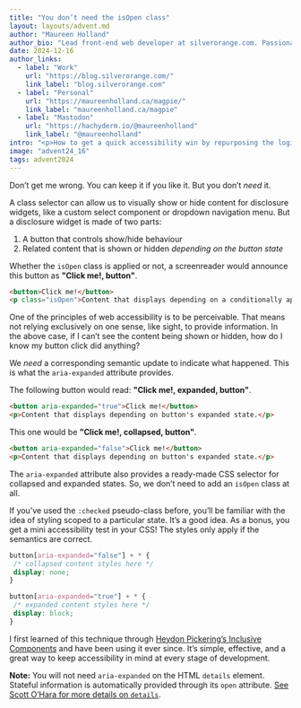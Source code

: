 ```yaml
---
title: "You don’t need the isOpen class"
layout: layouts/advent.md
author: "Maureen Holland"
author_bio: "Lead front-end web developer at silverorange.com. Passionate about accessibility, performance, and biking around Scotland."
date: 2024-12-16
author_links:
  - label: "Work"
    url: "https://blog.silverorange.com/"
    link_label: "blog.silverorange.com"
  - label: "Personal"
    url: "https://maureenholland.ca/magpie/"
    link_label: "maureenholland.ca/magpie"
  - label: "Mastodon"
    url: "https://hachyderm.io/@maureenholland"
    link_label: "@maureenholland"
intro: "<p>How to get a quick accessibility win by repurposing the logic of applying a conditional class to provide meaningful semantics.</p>"
image: "advent24_16"
tags: advent2024
---
```

<!-- MM: Short and on point. No comments from me. :) -->
<!-- SS: Great post, no comments from me. -->

Don’t get me wrong. You can keep it if you like it. But you don’t *need* it.

A class selector can allow us to visually show or hide content for disclosure widgets, like a custom select component or dropdown navigation menu. But a disclosure widget is made of two parts:

1. A button that controls show/hide behaviour
2. Related content that is shown or hidden *depending on the button state*

Whether the `isOpen` class is applied or not, a screenreader would announce this button as **"Click me!, button"**.

```html
<button>Click me!</button>
<p class="isOpen">Content that displays depending on a conditionally applied class.</p>
```

One of the principles of web accessibility is to be perceivable. That means not relying exclusively on one sense, like sight, to provide information. In the above case, if I can’t see the content being shown or hidden, how do I know my button click did anything?

We *need* a corresponding semantic update to indicate what happened. This is what the `aria-expanded` attribute provides.

The following button would read: **"Click me!, expanded, button"**.

```html
<button aria-expanded="true">Click me!</button>
<p>Content that displays depending on button's expanded state.</p>
```

This one would be **"Click me!, collapsed, button"**.

```html
<button aria-expanded="false">Click me!</button>
<p>Content that displays depending on button's expanded state.</p>
```

The `aria-expanded` attribute also provides a ready-made CSS selector for collapsed and expanded states. So, we don’t need to add an `isOpen` class at all.

If you’ve used the `:checked` pseudo-class before, you’ll be familiar with the idea of styling scoped to a particular state. It’s a good idea. As a bonus, you get a mini accessibility test in your CSS! The styles only apply if the semantics are correct.

```css
button[aria-expanded="false"] + * {
 /* collapsed content styles here */
 display: none;
}

button[aria-expanded="true"] + * {
 /* expanded content styles here */
 display: block;
}
```

I first learned of this technique through [Heydon Pickering’s Inclusive Components](https://inclusive-components.design/collapsible-sections/) and have been using it ever since. It’s simple, effective, and a great way to keep accessibility in mind at every stage of development.

<p class="highlight">
<strong>Note:</strong> You will not need <code>aria-expanded</code> on the HTML <code>details</code> element. Stateful information is automatically provided through its <code>open</code> attribute. <a href="https://www.scottohara.me/blog/2022/09/12/details-summary.html">See Scott O’Hara for more details on <code>details</code></a>.
</p>

<!-- KS: Great post, thank you! I wonder if it's worth also introducing
     the `aria-controls` attribute? That makes the code look a little
     more readable, and could also help with the poor performance
     inherent in `*` selectors (since selectors are evaluated right
     to left). -->
<!-- MM: We already discussed that on GitHub. aria-controls is not necessary and the selector is fine. -->
